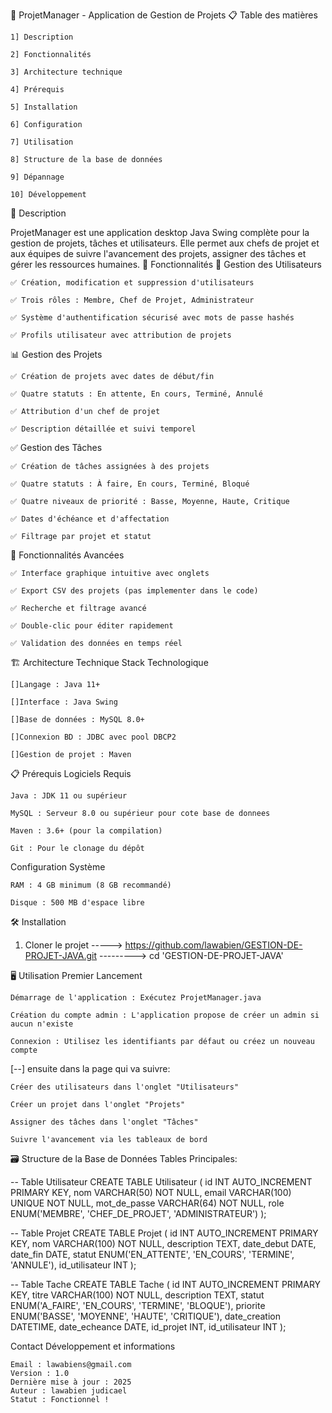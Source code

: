 🚀 ProjetManager - Application de Gestion de Projets
📋 Table des matières

    1] Description

    2] Fonctionnalités

    3] Architecture technique

    4] Prérequis

    5] Installation

    6] Configuration

    7] Utilisation

    8] Structure de la base de données

    9] Dépannage

    10] Développement


📖 Description

ProjetManager est une application desktop Java Swing complète pour la gestion de projets, tâches et utilisateurs. Elle permet aux chefs de projet et aux équipes de suivre l'avancement des projets, assigner des tâches et gérer les ressources humaines.
🌟 Fonctionnalités
👥 Gestion des Utilisateurs

    ✅ Création, modification et suppression d'utilisateurs

    ✅ Trois rôles : Membre, Chef de Projet, Administrateur

    ✅ Système d'authentification sécurisé avec mots de passe hashés

    ✅ Profils utilisateur avec attribution de projets

📊 Gestion des Projets

    ✅ Création de projets avec dates de début/fin

    ✅ Quatre statuts : En attente, En cours, Terminé, Annulé

    ✅ Attribution d'un chef de projet

    ✅ Description détaillée et suivi temporel

✅ Gestion des Tâches

    ✅ Création de tâches assignées à des projets

    ✅ Quatre statuts : À faire, En cours, Terminé, Bloqué

    ✅ Quatre niveaux de priorité : Basse, Moyenne, Haute, Critique

    ✅ Dates d'échéance et d'affectation

    ✅ Filtrage par projet et statut

📁 Fonctionnalités Avancées

    ✅ Interface graphique intuitive avec onglets

    ✅ Export CSV des projets (pas implementer dans le code)

    ✅ Recherche et filtrage avancé

    ✅ Double-clic pour éditer rapidement

    ✅ Validation des données en temps réel






🏗️ Architecture Technique
Stack Technologique

    []Langage : Java 11+

    []Interface : Java Swing

    []Base de données : MySQL 8.0+

    []Connexion BD : JDBC avec pool DBCP2

    []Gestion de projet : Maven



📋 Prérequis
Logiciels Requis

    Java : JDK 11 ou supérieur

    MySQL : Serveur 8.0 ou supérieur pour cote base de donnees

    Maven : 3.6+ (pour la compilation)

    Git : Pour le clonage du dépôt

Configuration Système

    RAM : 4 GB minimum (8 GB recommandé)

    Disque : 500 MB d'espace libre


🛠️ Installation
1. Cloner le projet
 ----->   https://github.com/lawabien/GESTION-DE-PROJET-JAVA.git
---------> cd 'GESTION-DE-PROJET-JAVA'


🖥️ Utilisation
Premier Lancement

    Démarrage de l'application : Exécutez ProjetManager.java

    Création du compte admin : L'application propose de créer un admin si aucun n'existe

    Connexion : Utilisez les identifiants par défaut ou créez un nouveau compte

[--] ensuite dans la page qui va suivre:

    Créer des utilisateurs dans l'onglet "Utilisateurs"

    Créer un projet dans l'onglet "Projets"

    Assigner des tâches dans l'onglet "Tâches"

    Suivre l'avancement via les tableaux de bord



🗃️ Structure de la Base de Données
Tables Principales:

-- Table Utilisateur
CREATE TABLE Utilisateur (
    id INT AUTO_INCREMENT PRIMARY KEY,
    nom VARCHAR(50) NOT NULL,
    email VARCHAR(100) UNIQUE NOT NULL,
    mot_de_passe VARCHAR(64) NOT NULL,
    role ENUM('MEMBRE', 'CHEF_DE_PROJET', 'ADMINISTRATEUR')
);

-- Table Projet
CREATE TABLE Projet (
    id INT AUTO_INCREMENT PRIMARY KEY,
    nom VARCHAR(100) NOT NULL,
    description TEXT,
    date_debut DATE,
    date_fin DATE,
    statut ENUM('EN_ATTENTE', 'EN_COURS', 'TERMINE', 'ANNULE'),
    id_utilisateur INT
);

-- Table Tache
CREATE TABLE Tache (
    id INT AUTO_INCREMENT PRIMARY KEY,
    titre VARCHAR(100) NOT NULL,
    description TEXT,
    statut ENUM('A_FAIRE', 'EN_COURS', 'TERMINE', 'BLOQUE'),
    priorite ENUM('BASSE', 'MOYENNE', 'HAUTE', 'CRITIQUE'),
    date_creation DATETIME,
    date_echeance DATE,
    id_projet INT,
    id_utilisateur INT
);







Contact Développement et informations

    Email : lawabiens@gmail.com
    Version : 1.0
    Dernière mise à jour : 2025
    Auteur : lawabien judicael
    Statut : Fonctionnel !
    
